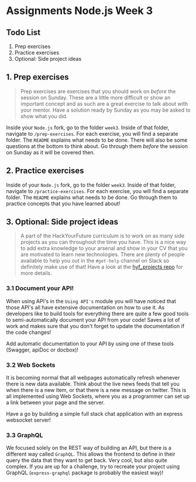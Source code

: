 # Assignments Node.js Week 3

## Todo List

1. Prep exercises
2. Practice exercises
3. Optional: Side project ideas

## **1. Prep exercises**

> Prep exercises are exercises that you should work on _before_ the session on Sunday. These are a little more difficult or show an important concept and as such are a great exercise to talk about with your mentor. Have a solution ready by Sunday as you may be asked to show what you did.

Inside your `Node.js` fork, go to the folder `week3`. Inside of that folder, navigate to `/prep-exercises`. For each exercise, you will find a separate folder. The `README` explains what needs to be done. There will also be some questions at the bottom to think about. Go through them _before_ the session on Sunday as it will be covered then.

## **2. Practice exercises**

Inside of your `Node.js` fork, go to the folder `week3`. Inside of that folder, navigate to `/practice-exercises`. For each exercise, you will find a separate folder. The `README` explains what needs to be done. Go through them to practice concepts that you have learned about!


## **3. Optional: Side project ideas**

> A part of the HackYourFuture curriculum is to work on as many side projects as you can throughout the time you have. This is a nice way to add extra knowledge to your arsenal and show in your CV that you are motivated to learn new technologies. There are plenty of people available to help you out in the `#get-help` channel on Slack so definitely make use of that! Have a look at the [hyf_projects repo](https://github.com/HackYourFuture/hyf_projects/blob/main/README.md#project-2-a-try-out-application) for more details.

### 3.1 Document your API!

When using API's in the `Using API's` module you will have noticed that those API's all have extensive documentation on how to use it. As developers like to build tools for everything there are quite a few good tools to semi-automatically document your API from your code! Saves a lot of work and makes sure that you don't forget to update the documentation if the code changes!

Add automatic documentation to your API by using one of these tools (Swagger, apiDoc or docbox)!

### 3.2 Web Sockets

It is becoming normal that all webpages automatically refresh whenever there is new data available. Think about the live news feeds that tell you when there is a new item, or that there is a new message on twitter. This is all implemented using Web Sockets, where you as a programmer can set up a link between your page and the server.

Have a go by building a simple full stack chat application with an express websocket server!

### 3.3 GraphQL

We focused solely on the REST way of building an API, but there is a different way called `GraphQL`. This allows the frontend to define in their query the data that they want to get back. Very cool, but also quite complex. If you are up for a challenge, try to recreate your project using GraphQL (`express-graphql` package is probably the easiest way)!

